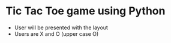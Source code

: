 # Tic Tac Toe game using Python

- User will be presented with the layout
- Users are X and O (upper case O)
